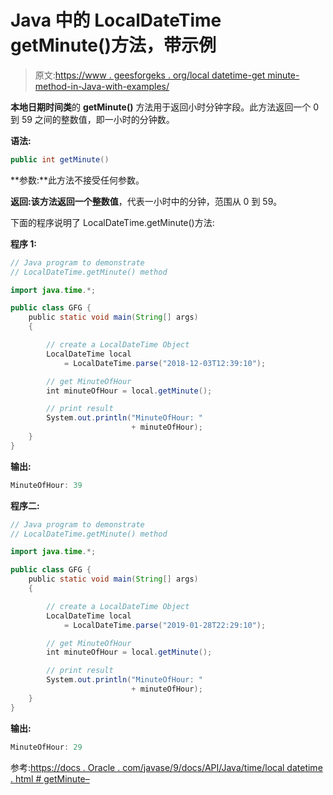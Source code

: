 # Java 中的 LocalDateTime getMinute()方法，带示例

> 原文:[https://www . geesforgeks . org/local datetime-get minute-method-in-Java-with-examples/](https://www.geeksforgeeks.org/localdatetime-getminute-method-in-java-with-examples/)

**本地日期时间类**的 **getMinute()** 方法用于返回小时分钟字段。此方法返回一个 0 到 59 之间的整数值，即一小时的分钟数。

**语法:**

```java
public int getMinute()

```

**参数:**此方法不接受任何参数。

**返回:**该方法返回一个**整数值**，代表一小时中的分钟，范围从 0 到 59。

下面的程序说明了 LocalDateTime.getMinute()方法:

**程序 1:**

```java
// Java program to demonstrate
// LocalDateTime.getMinute() method

import java.time.*;

public class GFG {
    public static void main(String[] args)
    {

        // create a LocalDateTime Object
        LocalDateTime local
            = LocalDateTime.parse("2018-12-03T12:39:10");

        // get MinuteOfHour
        int minuteOfHour = local.getMinute();

        // print result
        System.out.println("MinuteOfHour: "
                           + minuteOfHour);
    }
}
```

**输出:**

```java
MinuteOfHour: 39

```

**程序二:**

```java
// Java program to demonstrate
// LocalDateTime.getMinute() method

import java.time.*;

public class GFG {
    public static void main(String[] args)
    {

        // create a LocalDateTime Object
        LocalDateTime local
            = LocalDateTime.parse("2019-01-28T22:29:10");

        // get MinuteOfHour
        int minuteOfHour = local.getMinute();

        // print result
        System.out.println("MinuteOfHour: "
                           + minuteOfHour);
    }
}
```

**输出:**

```java
MinuteOfHour: 29

```

参考:[https://docs . Oracle . com/javase/9/docs/API/Java/time/local datetime . html # getMinute–](https://docs.oracle.com/javase/9/docs/api/java/time/LocalDateTime.html#getMinute--)